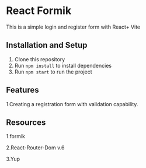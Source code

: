# React Formik

This is a simple login and register form with React+ Vite

## Installation and Setup
1. Clone this repository
2. Run `npm install` to install dependencies
3. Run `npm start` to run the project

## Features
1.Creating a registration form with validation capability.
## Resources
1.formik

2.React-Router-Dom v.6

3.Yup

